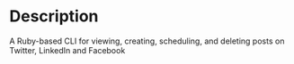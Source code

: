 # Description

A Ruby-based CLI for viewing, creating, scheduling, and deleting posts on Twitter, LinkedIn and Facebook
